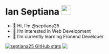 # Ian Septiana <img src="https://ik.imagekit.io/n0t5masg5jg/persona/ezgif.com-gif-maker__3__h3nyy_q_V.gif?ik-sdk-version=javascript-1.4.3&updatedAt=1648714821182" height="30"/>

- 👋 Hi, I’m @septiana25
- 👀 I’m interested in Web Development
- 🌱 I’m currently learning Fronend Developer

[![septiana25 GitHub stats](https://github-readme-stats.vercel.app/api?username=septiana25)](https://github.com/septiana25) <a href="https://github.com/septiana25"><img align="top" src="https://github-readme-stats.vercel.app/api/top-langs/?username=septiana25&layout=compact&theme=buefy&hide_border=true" /></a>

<!---
septiana25/septiana25 is a ✨ special ✨ repository because its `README.md` (this file) appears on your GitHub profile.
You can click the Preview link to take a look at your changes.
--->
